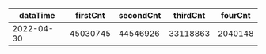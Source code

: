 |dataTime|firstCnt|secondCnt|thirdCnt|fourCnt|
|-|-|-|-|-|
|2022-04-30|45030745|44546926|33118863|2040148|